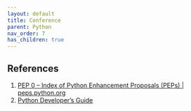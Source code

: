 ```yaml
---
layout: default
title: Conference
parent: Python
nav_order: 7
has_children: true
---
```


## References

1. [PEP 0 – Index of Python Enhancement Proposals (PEPs) \| peps.python.org](https://peps.python.org/)
1. [Python Developer’s Guide](https://devguide.python.org/)
